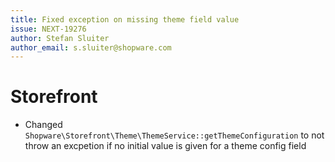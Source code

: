 ```yaml
---
title: Fixed exception on missing theme field value
issue: NEXT-19276
author: Stefan Sluiter
author_email: s.sluiter@shopware.com
---
```

# Storefront
* Changed `Shopware\Storefront\Theme\ThemeService::getThemeConfiguration` to not throw an excpetion if no initial value is given for a theme config field
